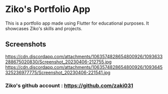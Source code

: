 # Ziko's Portfolio App

This is a portfolio app made using Flutter for educational purposes. It showcases Ziko's skills and projects.
## Screenshots 
https://cdn.discordapp.com/attachments/1063574828654800926/1093633288675020830/Screenshot_20230406-212755.jpg
https://cdn.discordapp.com/attachments/1063574828654800926/1093645325236977775/Screenshot_20230406-221541.jpg
### Ziko's github account : https://github.com/zaki031
